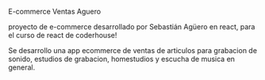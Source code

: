 E-commerce Ventas Aguero

proyecto de e-commerce desarrollado por Sebastián Agüero en react, para el curso de react de coderhouse! 


Se desarrollo una app ecommerce de ventas de articulos para grabacion de sonido, estudios de grabacion, homestudios y escucha de musica en general. 